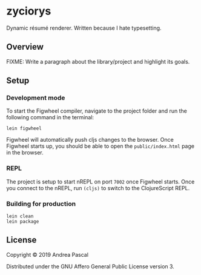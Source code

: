 # zyciorys

Dynamic résumé renderer. Written because I hate typesetting.

## Overview

FIXME: Write a paragraph about the library/project and highlight its goals.

## Setup

### Development mode
To start the Figwheel compiler, navigate to the project folder and run the following command in the terminal:

```
lein figwheel
```

Figwheel will automatically push cljs changes to the browser.
Once Figwheel starts up, you should be able to open the `public/index.html` page in the browser.

### REPL

The project is setup to start nREPL on port `7002` once Figwheel starts.
Once you connect to the nREPL, run `(cljs)` to switch to the ClojureScript REPL.

### Building for production

```
lein clean
lein package
```

## License

Copyright © 2019 Andrea Pascal

Distributed under the GNU Affero General Public License version 3.
